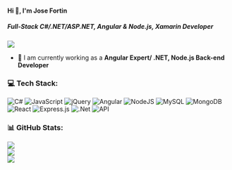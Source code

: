#### Hi 👋, I'm Jose Fortin
##### **Full-Stack C#/.NET/ASP.NET, Angular & Node.js, Xamarin Developer**

[![](https://visitcount.itsvg.in/api?id=fortinjose916&icon=0&color=9)](https://visitcount.itsvg.in)

- 🔭 I am currently working as a **Angular Expert/ .NET, Node.js Back-end Developer**

### 💻 Tech Stack:
![C#](https://img.shields.io/badge/c%23-%23239120.svg?style=flat&logo=c-sharp&logoColor=white) ![JavaScript](https://img.shields.io/badge/javascript-%23323330.svg?style=flat&logo=javascript&logoColor=%23F7DF1E) ![jQuery](https://img.shields.io/badge/jquery-%230769AD.svg?style=flat&logo=jquery&logoColor=white) ![Angular](https://img.shields.io/badge/angular-%23DD0031.svg?style=flat&logo=angular&logoColor=white) ![NodeJS](https://img.shields.io/badge/node.js-6DA55F?style=flat&logo=node.js&logoColor=white) ![MySQL](https://img.shields.io/badge/mysql-%2300f.svg?style=flat&logo=mysql&logoColor=white) ![MongoDB](https://img.shields.io/badge/MongoDB-%234ea94b.svg?style=flat&logo=mongodb&logoColor=white) ![React](https://img.shields.io/badge/react-%2320232a.svg?style=flat&logo=react&logoColor=%2361DAFB) ![Express.js](https://img.shields.io/badge/express.js-%23404d59.svg?style=flat&logo=express&logoColor=%2361DAFB) ![.Net](https://img.shields.io/badge/.NET-5C2D91?style=flat&logo=.net&logoColor=white) ![API](https://img.shields.io/badge/API-005571?style=flat&logo=api)

### 📊 GitHub Stats:
![](https://github-readme-stats.vercel.app/api?username=fortinjose916&theme=radical&hide_border=false&include_all_commits=false&count_private=false)<br/>
![](https://github-readme-streak-stats.herokuapp.com/?user=fortinjose916&theme=radical&hide_border=false)<br/>
![](https://github-readme-stats.vercel.app/api/top-langs/?username=fortinjose916&theme=radical&hide_border=false&include_all_commits=false&count_private=false&layout=compact)
